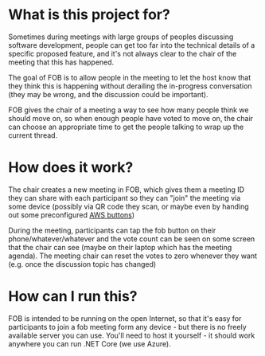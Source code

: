 # What is this project for?
Sometimes during meetings with large groups of peoples discussing software development, people can get too far into the technical details of a specific proposed feature, and it's not always clear to the chair of the meeting that this has happened.

The goal of FOB is to allow people in the meeting to let the host know that they think this is happening without derailing the in-progress conversation (they may be wrong, and the discussion could be important).

FOB gives the chair of a meeting a way to see how many people think we should move on, so when enough people have voted to move on, the chair can choose an appropriate time to get the people talking to wrap up the current thread.

# How does it work?
The chair creates a new meeting in FOB, which gives them a meeting ID they can share with each participant so they can "join" the meeting via some device (possibly via  QR code they scan, or maybe even by handing out some preconfigured [AWS buttons](https://aws.amazon.com/iotbutton/))

During the meeting, participants can tap the fob button on their phone/whatever/whatever and the vote count can be seen on some screen that the chair can see (maybe on their laptop which has the meeting agenda). The meeting chair can reset the votes to zero whenever they want (e.g. once the discussion topic has changed)

# How can I run this?
FOB is intended to be running on the open Internet, so that it's easy for participants to join a fob meeting form any device - but there is no freely available server you can use. You'll need to host it yourself - it should work anywhere you can run .NET Core (we use Azure).